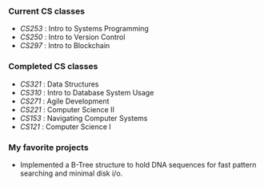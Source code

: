 ### Current CS classes

- *CS253* : Intro to Systems Programming
- *CS250* : Intro to Version Control
- *CS297* : Intro to Blockchain

### Completed CS classes

- *CS321* : Data Structures
- *CS310* : Intro to Database System Usage
- *CS271* : Agile Development
- *CS221* : Computer Science II
- *CS153* : Navigating Computer Systems
- *CS121* : Computer Science I

### My favorite projects

- Implemented a B-Tree structure to hold DNA sequences for fast pattern searching and minimal disk i/o.

